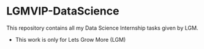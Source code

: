 
# LGMVIP-DataScience
This repository contains all my Data Science Internship tasks given by LGM.
- This work is only for Lets Grow More (LGM)
